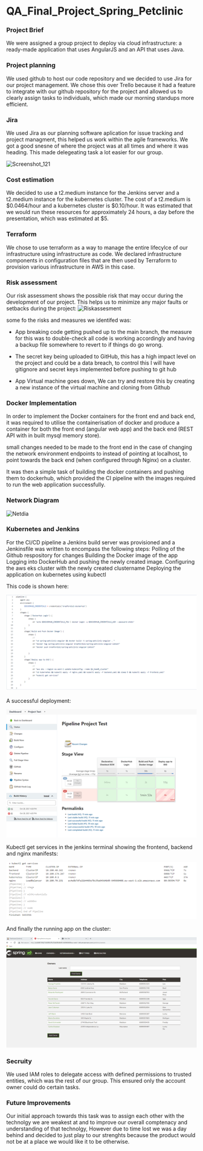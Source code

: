 # QA_Final_Project_Spring_Petclinic

### Project Brief
We were assigned a group project to deploy via cloud infrastructure: a ready-made application that uses AngularJS and an API that uses Java. 

### Project planning 
We used github to host our code repository and we decided to use Jira for our project management. We chose this over Trello because it had a feature to integrate with our github repository for the project and allowed us to clearly assign tasks to individuals, which made our morning standups more efficient.
### Jira
We used Jira as our planning software aplication for issue tracking and project managment, this helped us work within the agile frameworks. We got a good snesne of where the project was at all times and where it was heading. This made delegeating task a lot easier for our group.

![Screenshot_121](https://user-images.githubusercontent.com/55898620/139315712-d267fa58-9a30-428b-9050-d36b0d455dbf.png)

### Cost estimation
We decided to use a t2.medium instance for the Jenkins server and a t2.medium instance for the kubernetes cluster. The cost of a t2.medium is $0.0464/hour and a kubernetes cluster is $0.10/hour. It was estimated that we would run these resources for approximately 24 hours, a day before the presentation, which was estimated at $5.

### Terraform
We chose to use terraform as a way to manage the entire lifecylce of our infrastructure using infrastructure as code. We declared infrastructure components in configuration files that are then used by Terraform to provision various infrastructure in AWS in this case. 

### Risk assessment 
Our risk assessment shows the possible risk that may occur during the development of our project. This helps us to minimize any major faults or setbacks during the project:
![Riskassesment](https://user-images.githubusercontent.com/55898620/139305877-a2e76366-a032-4304-ac16-ec574ece55ef.png)


some fo the risks and measures we identifed was:

* App breaking code getting pushed up to the main branch, the measure for this was to double-check all code is working accordingly and having a backup file somewhere to revert to if things do go wrong.

* The secret key being uploaded to GitHub, this has a high impact level on the project and could be a data breach, to control this I will have gitignore and secret keys implemented before pushing to git hub

* App Virtual machine goes down, We can try and restore this by creating a new instance of the virtual machine and cloning from Github

### Docker Implementation
In order to implement the Docker containers for the front end and back end, it was required to utilise the containerisation of docker and produce a container for both the front end (angular web app) and the back end (REST API with in built mysql memory store).

small changes needed to be made to the front end in the case of changing the network environment endpoints to instead of pointing at localhost, to point towards the back end (when configured through Nginx) on a cluster.

It was then a simple task of building the docker containers and pushing them to dockerhub, which provided the CI pipeline with the images required to run the web application successfully.

### Network Diagram
![Netdia](https://user-images.githubusercontent.com/33896164/139346043-31d2341b-2c29-41bd-ab2a-cee2b292d23c.png)


### Kubernetes and Jenkins 
For the CI/CD pipeline a Jenkins build server was provisioned and a Jenkinsfile was written to encompass the following steps:
Polling of the Github respository for changes
Building the Docker image of the app
Logging into DockerHub and pushing the newly created image.
Configuring the aws eks cluster with the newly created clustername
Deploying the application on kubernetes using kubectl

This code is shown here:

![deploy](https://github.com/msa03/QA_Final_Project_Spring_Petclinic/blob/f5b4aec74335db56e9842d655f570a9affc14ad3/Doc_images/Jenkinsfile.png)

A successful deployment:

![deployment](https://github.com/msa03/QA_Final_Project_Spring_Petclinic/blob/f5b4aec74335db56e9842d655f570a9affc14ad3/Doc_images/jenkins.png)

Kubectl get services in the jenkins terminal showing the frontend, backend and nginx manifests:

![kubectl](https://github.com/msa03/QA_Final_Project_Spring_Petclinic/blob/f5b4aec74335db56e9842d655f570a9affc14ad3/Doc_images/kubectl.png)

And finally the running app on the cluster:

![app](https://github.com/msa03/QA_Final_Project_Spring_Petclinic/blob/f5b4aec74335db56e9842d655f570a9affc14ad3/Doc_images/Working%20App.png)

### Secruity
We used IAM roles to delegate access with defined permissions to trusted entities, which was the rest of our group. This ensured only the account owner could do certain tasks.



###  Future Improvements 
Our initial approach towards this task was to assign each other with the technolgy we are weakest at and  to improve our overall comptenacy and understanding of that technolgy, However due to time lost we was  a day behind and decided to just play to our strenghts because the product would not be at a place we would like it to be otherwise.
